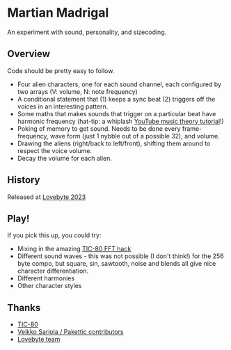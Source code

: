 # Martian Madrigal

An experiment with sound, personality, and sizecoding.

## Overview

Code should be pretty easy to follow.  

- Four alien characters, one for each sound channel, each configured by two arrays (V: volume, N: note frequency)
- A conditional statement that (1) keeps a sync beat (2) triggers off the voices in an interesting pattern.
- Some maths that makes sounds that trigger on a particular beat have harmonic frequency (hat-tip: a whiplash [YouTube music theory tutorial](https://www.youtube.com/watch?v=_eKTOMhpy2w)!)
- Poking of memory to get sound. Needs to be done every frame- frequency, wave form (just 1 nybble out of a possible 32), and volume.
- Drawing the aliens (right/back to left/front), shifting them around to respect the voice volume.
- Decay the volume for each alien.

## History

Released at [Lovebyte 2023](https://demozoo.org/productions/319383/)

## Play!

If you pick this up, you could try:

- Mixing in the amazing [TIC-80 FFT hack](https://github.com/glastonbridge/TIC-80/releases)
- Different sound waves - this was not possible (I don't think!) for the 256 byte compo, but square, sin, sawtooth, noise and blends all give nice character differentiation.
- Different harmonies
- Other character styles

## Thanks

- [TIC-80](https://tic80.com/)
- [Veikko Sariola / Pakettic contributors](https://github.com/vsariola/pakettic)
- [Lovebyte team](https://lovebyte.party/)
